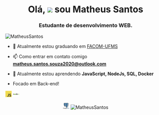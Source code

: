 <h1 align = "center"> Olá, <img src = "https://raw.githubusercontent.com/kaueMarques/kaueMarques/master/hi.gif" width = "30px"> sou Matheus Santos </ h1 >
<h3 align = "center"> Estudante de desenvolvimento WEB. </h3>
<p align = "left"> <img src = "https://komarev.com/ghpvc/?username=matheus-santos-souza" alt = "MatheusSantos" /> </p>

- 🔭 Atualmente estou graduando em [FACOM-UFMS](https://www.facom.ufms.br/)

- 📫 Como entrar em contato comigo **matheus.santos.souza2020@outlook.com**

- 🌱 Atualmente estou aprendendo **JavaScript, NodeJs, SQL, Docker**

- Focado em Back-end!

<p align = "left">
<img src = "https://raw.githubusercontent.com/devicons/devicon/master/icons/javascript/javascript-original.svg" alt = "javascript" width = "20" height = "20" />
<img src = "https://raw.githubusercontent.com/devicons/devicon/master/icons/nodejs/nodejs-original-wordmark.svg" alt = "nodejs" width = "20" height = "20" /> </p> <p align = "center">
  <img src = "https://raw.githubusercontent.com/devicons/devicon/master/icons/postgresql/postgresql-original-wordmark.svg" alt = "postgresql" width = "20" height = "20" />
<img src = "https://github-readme-stats.vercel.app/api?username=matheus-santos-souza&show_icons=true" alt = "MatheusSantos" /> 
</p>
